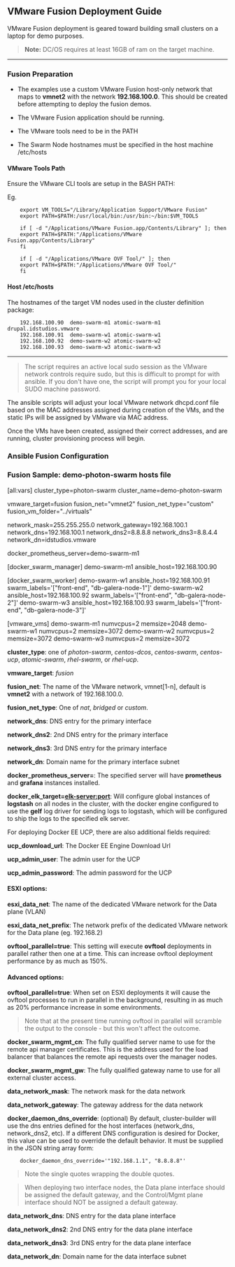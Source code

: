 ## VMware Fusion Deployment Guide

VMware Fusion deployment is geared toward building small clusters on a laptop for demo purposes.

> **Note:** DC/OS requires at least 16GB of ram on the target machine.

---
### Fusion Preparation

* The examples use a custom VMware Fusion host-only network that maps to **vmnet2** with the network **192.168.100.0**.  This should be created before attempting to deploy the fusion demos.

* The VMware Fusion application should be running.

* The VMware tools need to be in the PATH

* The Swarm Node hostnames must be specified in the host machine /etc/hosts

#### VMware Tools Path

Ensure the VMware CLI tools are setup in the BASH PATH:

Eg.

		export VM_TOOLS="/Library/Application Support/VMware Fusion"
		export PATH=$PATH:/usr/local/bin:/usr/bin:~/bin:$VM_TOOLS

		if [ -d "/Applications/VMware Fusion.app/Contents/Library" ]; then
		export PATH=$PATH:"/Applications/VMware Fusion.app/Contents/Library"
		fi

		if [ -d "/Applications/VMware OVF Tool/" ]; then
		export PATH=$PATH:"/Applications/VMware OVF Tool/"
		fi

#### Host /etc/hosts

The hostnames of the target VM nodes used in the cluster definition package:

		192.168.100.90  demo-swarm-m1 atomic-swarm-m1 drupal.idstudios.vmware
		192.168.100.91	demo-swarm-w1 atomic-swarm-w1
		192.168.100.92	demo-swarm-w2 atomic-swarm-w2
		192.168.100.93	demo-swarm-w3 atomic-swarm-w3

---

> The script requires an active local sudo session as the VMware network controls require sudo, but this is difficult to prompt for with ansible.  If you don't have one, the script will prompt you for your local SUDO machine password.

The ansible scripts will adjust your local VMware network dhcpd.conf file based on the MAC addresses assigned during creation of the VMs, and the static IPs will be assigned by VMware via MAC address.

Once the VMs have been created, assigned their correct addresses, and are running, cluster provisioning process will begin.

### Ansible Fusion Configuration

### Fusion Sample: demo-photon-swarm hosts file

  [all:vars]
  cluster_type=photon-swarm
  cluster_name=demo-photon-swarm

  vmware_target=fusion
  fusion_net="vmnet2"
  fusion_net_type="custom"
  fusion_vm_folder="../virtuals"

  network_mask=255.255.255.0
  network_gateway=192.168.100.1
  network_dns=192.168.100.1
  network_dns2=8.8.8.8
  network_dns3=8.8.4.4
  network_dn=idstudios.vmware

  docker_prometheus_server=demo-swarm-m1

  [docker_swarm_manager]
  demo-swarm-m1 ansible_host=192.168.100.90 

  [docker_swarm_worker]
  demo-swarm-w1 ansible_host=192.168.100.91 swarm_labels='["front-end", "db-galera-node-1"]'
  demo-swarm-w2 ansible_host=192.168.100.92 swarm_labels='["front-end", "db-galera-node-2"]'
  demo-swarm-w3 ansible_host=192.168.100.93 swarm_labels='["front-end", "db-galera-node-3"]'

  [vmware_vms]
  demo-swarm-m1 numvcpus=2 memsize=2048 
  demo-swarm-w1 numvcpus=2 memsize=3072 
  demo-swarm-w2 numvcpus=2 memsize=3072 
  demo-swarm-w3 numvcpus=2 memsize=3072 


**cluster_type**: one of _photon-swarm_, _centos-dcos_, _centos-swarm_, _centos-ucp_, _atomic-swarm_, _rhel-swarm_, or _rhel-ucp_.

**vmware_target**: _fusion_ 

**fusion_net**: The name of the VMware network, vmnet[1-n], default is **vmnet2** with a network of 192.168.100.0.

**fusion_net_type**: One of _nat_, _bridged_ or _custom_.

__network_dns__: DNS entry for the primary interface

__network_dns2__: 2nd DNS entry for the primary interface

__network_dns3__: 3rd DNS entry for the primary interface

__network_dn__: Domain name for the primary interface subnet

__docker_prometheus_server=<host>__: The specified server will have **prometheus** and **grafana** instances installed.

__docker_elk_target=<elk-server:port>__: Will configure global instances of **logstash**  on all nodes in the cluster, with the docker engine configured to use the **gelf** log driver for sending logs to logstash, which will be configured to ship the logs to the specified elk server.

For deploying Docker EE UCP, there are also additional fields required:

__ucp_download_url__: The Docker EE Engine Download Url

__ucp_admin_user__: The admin user for the UCP

__ucp_admin_password__: The admin password for the UCP

#### ESXI options:

__esxi_data_net__: The name of the dedicated VMware network for the Data plane (VLAN)

__esxi_data_net_prefix__: The network prefix of the dedicated VMware network for the Data plane (eg. 192.168.2)

__ovftool_parallel=true__: This setting will execute __ovftool__ deployments in parallel rather then one at a time.  This can increase ovftool deployment performance by as much as 150%.

#### Advanced options:

__ovftool_parallel=true__: When set on ESXI deployments it will cause the ovftool processes to run in parallel in the background, resulting in as much as 20% performance increase in some environments. 

> Note that at the present time running ovftool in parallel will scramble the output to the console - but this won't affect the outcome.

__docker_swarm_mgmt_cn__: The fully qualified server name to use for the remote api manager certificates.  This is the address used for the load balancer that balances the remote api requests over the manager nodes.

__docker_swarm_mgmt_gw__: The fully qualified gateway name to use for all external cluster access.

__data_network_mask__: The network mask for the data network

__data_network_gateway__: The gateway address for the data network

__docker_daemon_dns_override__: (optional)  By default, cluster-builder will use the dns entries defined for the host interfaces (network_dns, network_dns2, etc).  If a different DNS configuration is desired for Docker, this value can be used to override the default behavior.  It must be supplied in the JSON string array form:

		docker_daemon_dns_override='"192.168.1.1", "8.8.8.8"'

> Note the single quotes wrapping the double quotes.

> When deploying two interface nodes, the Data plane interface should be assigned the default gateway, and the Control/Mgmt plane interface should NOT be assigned a default gateway.

__data_network_dns__: DNS entry for the data plane interface

__data_network_dns2__: 2nd DNS entry for the data plane interface

__data_network_dns3__: 3rd DNS entry for the data plane interface

__data_network_dn__: Domain name for the data interface subnet